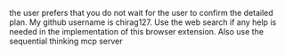 the user prefers that you do not wait for the user to confirm the detailed plan. My github username is chirag127. Use the web search if any help is needed in the implementation of this browser extension. Also use the sequential thinking mcp server
